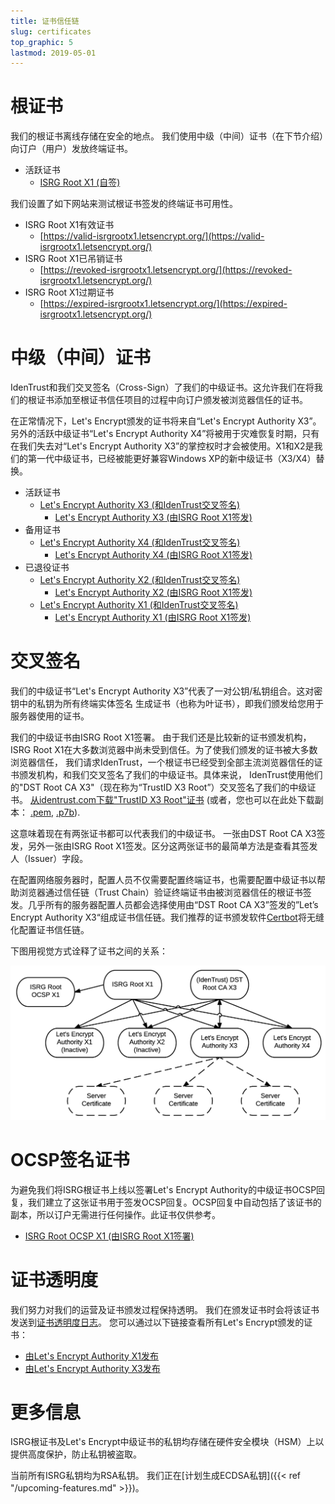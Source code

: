 ```yaml
---
title: 证书信任链
slug: certificates
top_graphic: 5
lastmod: 2019-05-01
---
```




# 根证书

我们的根证书离线存储在安全的地点。 我们使用中级（中间）证书（在下节介绍）向订户（用户）发放终端证书。

* 活跃证书
  * [ISRG Root X1 (自签)](/certs/isrgrootx1.pem.txt)

我们设置了如下网站来测试根证书签发的终端证书可用性。

* ISRG Root X1有效证书
  * [https://valid-isrgrootx1.letsencrypt.org/](https://valid-isrgrootx1.letsencrypt.org/)
* ISRG Root X1已吊销证书
  * [https://revoked-isrgrootx1.letsencrypt.org/](https://revoked-isrgrootx1.letsencrypt.org/)
* ISRG Root X1过期证书
  * [https://expired-isrgrootx1.letsencrypt.org/](https://expired-isrgrootx1.letsencrypt.org/)

# 中级（中间）证书

IdenTrust和我们交叉签名（Cross-Sign）了我们的中级证书。这允许我们在将我们的根证书添加至根证书信任项目的过程中向订户颁发被浏览器信任的证书。

在正常情况下，Let's Encrypt颁发的证书将来自“Let's Encrypt Authority X3”。另外的活跃中级证书“Let's Encrypt Authority X4”将被用于灾难恢复时期，只有在我们失去对“Let's Encrypt Authority X3”的掌控权时才会被使用。X1和X2是我们的第一代中级证书，已经被能更好兼容Windows XP的新中级证书（X3/X4）替换。


* 活跃证书
  * [Let's Encrypt Authority X3 (和IdenTrust交叉签名)](/certs/lets-encrypt-x3-cross-signed.pem.txt)
    * [Let's Encrypt Authority X3 (由ISRG Root X1签发)](/certs/letsencryptauthorityx3.pem.txt)
* 备用证书
  * [Let's Encrypt Authority X4 (和IdenTrust交叉签名)](/certs/lets-encrypt-x4-cross-signed.pem.txt)
    * [Let's Encrypt Authority X4 (由ISRG Root X1签发)](/certs/letsencryptauthorityx4.pem.txt)
* 已退役证书
  * [Let's Encrypt Authority X2 (和IdenTrust交叉签名)](/certs/lets-encrypt-x2-cross-signed.pem.txt)
    * [Let's Encrypt Authority X2 (由ISRG Root X1签发)](/certs/letsencryptauthorityx2.pem.txt)
  * [Let's Encrypt Authority X1 (和IdenTrust交叉签名)](/certs/lets-encrypt-x1-cross-signed.pem.txt)
    * [Let's Encrypt Authority X1 (由ISRG Root X1签发)](/certs/letsencryptauthorityx1.pem.txt)

# 交叉签名

我们的中级证书“Let's Encrypt Authority X3”代表了一对公钥/私钥组合。这对密钥中的私钥为所有终端实体签名
生成证书（也称为叶证书），即我们颁发给您用于服务器使用的证书。

我们的中级证书由ISRG Root X1签署。 由于我们还是比较新的证书颁发机构，ISRG Root X1在大多数浏览器中尚未受到信任。为了使我们颁发的证书被大多数浏览器信任， 我们请求IdenTrust，一个根证书已经受到全部主流浏览器信任的证书颁发机构，和我们交叉签名了我们的中级证书。具体来说， IdenTrust使用他们的"DST Root CA X3"（现在称为“TrustID X3 Root”）交叉签名了我们的中级证书。 [从identrust.com下载"TrustID X3 Root"证书](https://www.identrust.com/support/downloads) (或者，您也可以在此处下载副本： [.pem](/certs/trustid-x3-root.pem.txt), [.p7b](/certs/trustid-x3-root.p7b)).

这意味着现在有两张证书都可以代表我们的中级证书。 一张由DST Root CA X3签发，另外一张由ISRG Root X1签发。区分这两张证书的最简单方法是查看其签发人（Issuer）字段。

在配置网络服务器时，配置人员不仅需要配置终端证书，也需要配置中级证书以帮助浏览器通过信任链（Trust Chain）验证终端证书由被浏览器信任的根证书签发。几乎所有的服务器配置人员都会选择使用由“DST Root CA X3”签发的”Let’s Encrypt Authority X3“组成证书信任链。我们推荐的证书颁发软件[Certbot](https://certbot.org)将无缝化配置证书信任链。

下图用视觉方式诠释了证书之间的关系：

<img src="/certs/isrg-keys.png" alt="ISRG证书关系图">

# OCSP签名证书

为避免我们将ISRG根证书上线以签署Let's Encrypt Authority的中级证书OCSP回复，我们建立了这张证书用于签发OCSP回复。OCSP回复中自动包括了该证书的副本，所以订户无需进行任何操作。此证书仅供参考。
* [ISRG Root OCSP X1 (由ISRG Root X1签署)](/certs/isrg-root-ocsp-x1.pem.txt)

# 证书透明度

我们努力对我们的运营及证书颁发过程保持透明。 我们在颁发证书时会将该证书发送到[证书透明度日志](https://www.certificate-transparency.org/)。 您可以通过以下链接查看所有Let's Encrypt颁发的证书：

* [由Let's Encrypt Authority X1发布](https://crt.sh/?Identity=%25&iCAID=7395)
* [由Let's Encrypt Authority X3发布](https://crt.sh/?Identity=%25&iCAID=16418)

# 更多信息

ISRG根证书及Let's Encrypt中级证书的私钥均存储在硬件安全模块（HSM）上以提供高度保护，防止私钥被盗取。

当前所有ISRG私钥均为RSA私钥。 我们正在[计划生成ECDSA私钥]({{< ref "/upcoming-features.md" >}})。
